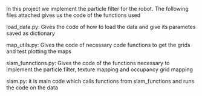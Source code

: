 
In this project we implement the particle filter for the robot. The following files attached gives us the code of the functions used 

load_data.py: Gives the code of how to load the data and give its parametes saved as dictionary 

map_utils.py: Gives the code of necessary code functions to get the grids and test plotting the maps

slam_funnctions.py: Gives the code of the functions necessary to implement the particle filter, texture mapping and occupancy grid mapping

slam.py: it is main code which calls functions from slam_functions and runs the code on the data
